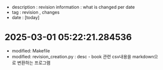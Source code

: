 - description : revision information : what is changed per date
- tag : revision , changes
- date : [today]

# 2025-03-01 05:22:21.284536
- modified: Makefile
- modified: revision_creation.py : desc - book 관련 csv내용을 markdown으로 변환하는 프로그램

